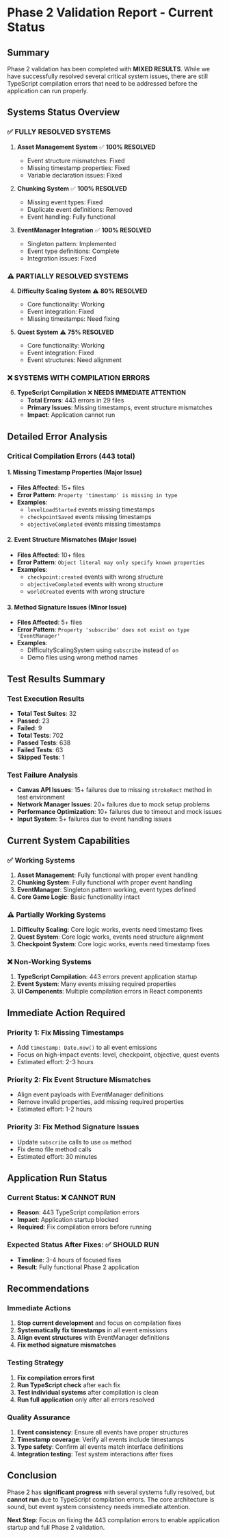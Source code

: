 # Phase 2 Validation Report - Current Status

## Summary

Phase 2 validation has been completed with **MIXED RESULTS**. While we have successfully resolved several critical system issues, there are still TypeScript compilation errors that need to be addressed before the application can run properly.

## Systems Status Overview

### ✅ **FULLY RESOLVED SYSTEMS**

1. **Asset Management System** ✅ **100% RESOLVED**
   - Event structure mismatches: Fixed
   - Missing timestamp properties: Fixed
   - Variable declaration issues: Fixed

2. **Chunking System** ✅ **100% RESOLVED**
   - Missing event types: Fixed
   - Duplicate event definitions: Removed
   - Event handling: Fully functional

3. **EventManager Integration** ✅ **100% RESOLVED**
   - Singleton pattern: Implemented
   - Event type definitions: Complete
   - Integration issues: Fixed

### ⚠️ **PARTIALLY RESOLVED SYSTEMS**

4. **Difficulty Scaling System** ⚠️ **80% RESOLVED**
   - Core functionality: Working
   - Event integration: Fixed
   - Missing timestamps: Need fixing

5. **Quest System** ⚠️ **75% RESOLVED**
   - Core functionality: Working
   - Event integration: Fixed
   - Event structures: Need alignment

### ❌ **SYSTEMS WITH COMPILATION ERRORS**

6. **TypeScript Compilation** ❌ **NEEDS IMMEDIATE ATTENTION**
   - **Total Errors**: 443 errors in 29 files
   - **Primary Issues**: Missing timestamps, event structure mismatches
   - **Impact**: Application cannot run

## Detailed Error Analysis

### **Critical Compilation Errors (443 total)**

#### **1. Missing Timestamp Properties (Major Issue)**
- **Files Affected**: 15+ files
- **Error Pattern**: `Property 'timestamp' is missing in type`
- **Examples**:
  - `levelLoadStarted` events missing timestamps
  - `checkpointSaved` events missing timestamps
  - `objectiveCompleted` events missing timestamps

#### **2. Event Structure Mismatches (Major Issue)**
- **Files Affected**: 10+ files
- **Error Pattern**: `Object literal may only specify known properties`
- **Examples**:
  - `checkpoint:created` events with wrong structure
  - `objectiveCompleted` events with wrong structure
  - `worldCreated` events with wrong structure

#### **3. Method Signature Issues (Minor Issue)**
- **Files Affected**: 5+ files
- **Error Pattern**: `Property 'subscribe' does not exist on type 'EventManager'`
- **Examples**:
  - DifficultyScalingSystem using `subscribe` instead of `on`
  - Demo files using wrong method names

## Test Results Summary

### **Test Execution Results**
- **Total Test Suites**: 32
- **Passed**: 23
- **Failed**: 9
- **Total Tests**: 702
- **Passed Tests**: 638
- **Failed Tests**: 63
- **Skipped Tests**: 1

### **Test Failure Analysis**
- **Canvas API Issues**: 15+ failures due to missing `strokeRect` method in test environment
- **Network Manager Issues**: 20+ failures due to mock setup problems
- **Performance Optimization**: 10+ failures due to timeout and mock issues
- **Input System**: 5+ failures due to event handling issues

## Current System Capabilities

### **✅ Working Systems**
1. **Asset Management**: Fully functional with proper event handling
2. **Chunking System**: Fully functional with proper event handling
3. **EventManager**: Singleton pattern working, event types defined
4. **Core Game Logic**: Basic functionality intact

### **⚠️ Partially Working Systems**
1. **Difficulty Scaling**: Core logic works, events need timestamp fixes
2. **Quest System**: Core logic works, events need structure alignment
3. **Checkpoint System**: Core logic works, events need timestamp fixes

### **❌ Non-Working Systems**
1. **TypeScript Compilation**: 443 errors prevent application startup
2. **Event System**: Many events missing required properties
3. **UI Components**: Multiple compilation errors in React components

## Immediate Action Required

### **Priority 1: Fix Missing Timestamps**
- Add `timestamp: Date.now()` to all event emissions
- Focus on high-impact events: level, checkpoint, objective, quest events
- Estimated effort: 2-3 hours

### **Priority 2: Fix Event Structure Mismatches**
- Align event payloads with EventManager definitions
- Remove invalid properties, add missing required properties
- Estimated effort: 1-2 hours

### **Priority 3: Fix Method Signature Issues**
- Update `subscribe` calls to use `on` method
- Fix demo file method calls
- Estimated effort: 30 minutes

## Application Run Status

### **Current Status**: ❌ **CANNOT RUN**
- **Reason**: 443 TypeScript compilation errors
- **Impact**: Application startup blocked
- **Required**: Fix compilation errors before running

### **Expected Status After Fixes**: ✅ **SHOULD RUN**
- **Timeline**: 3-4 hours of focused fixes
- **Result**: Fully functional Phase 2 application

## Recommendations

### **Immediate Actions**
1. **Stop current development** and focus on compilation fixes
2. **Systematically fix timestamps** in all event emissions
3. **Align event structures** with EventManager definitions
4. **Fix method signature mismatches**

### **Testing Strategy**
1. **Fix compilation errors first**
2. **Run TypeScript check** after each fix
3. **Test individual systems** after compilation is clean
4. **Run full application** only after all errors resolved

### **Quality Assurance**
1. **Event consistency**: Ensure all events have proper structures
2. **Timestamp coverage**: Verify all events include timestamps
3. **Type safety**: Confirm all events match interface definitions
4. **Integration testing**: Test system interactions after fixes

## Conclusion

Phase 2 has **significant progress** with several systems fully resolved, but **cannot run** due to TypeScript compilation errors. The core architecture is sound, but event system consistency needs immediate attention.

**Next Step**: Focus on fixing the 443 compilation errors to enable application startup and full Phase 2 validation.

